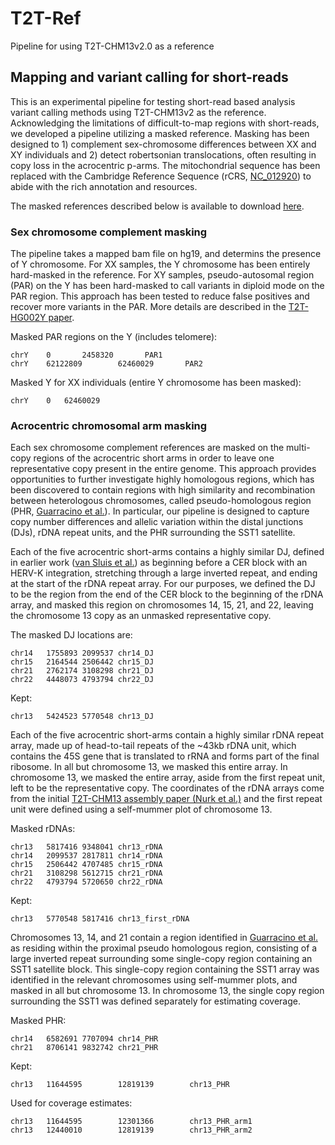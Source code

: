 # T2T-Ref
Pipeline for using T2T-CHM13v2.0 as a reference

## Mapping and variant calling for short-reads
This is an experimental pipeline for testing short-read based analysis variant calling methods using T2T-CHM13v2 as the reference. Acknowledging the limitations of difficult-to-map regions with short-reads, we developed a pipeline utilizing a masked reference. Masking has been designed to 1) complement sex-chromosome differences between XX and XY individuals and 2) detect robertsonian translocations, often resulting in copy loss in the acrocentric p-arms. The mitochondrial sequence has been replaced with the Cambridge Reference Sequence (rCRS, [NC_012920](https://www.ncbi.nlm.nih.gov/nuccore/251831106)) to abide with the rich annotation and resources.

The masked references described below is available to download [here](https://s3-us-west-2.amazonaws.com/human-pangenomics/index.html?prefix=T2T/CHM13/assemblies/analysis_set/masked_DJ_rDNA_PHR/).

### Sex chromosome complement masking
The pipeline takes a mapped bam file on hg19, and determins the presence of Y chromosome. For XX samples, the Y chromosome has been entirely hard-masked in the reference. For XY samples, pseudo-autosomal region (PAR) on the Y has been hard-masked to call variants in diploid mode on the PAR region. This approach has been tested to reduce false positives and recover more variants in the PAR. More details are described in the [T2T-HG002Y paper](https://doi.org/10.1038/s41586-023-06457-y).

Masked PAR regions on the Y (includes telomere):
```
chrY    0       2458320       PAR1
chrY    62122809        62460029       PAR2
```

Masked Y for XX individuals (entire Y chromosome has been masked):
```
chrY	0	62460029
```

### Acrocentric chromosomal arm masking
Each sex chromosome complement references are masked on the multi-copy regions of the acrocentric short arms in order to leave one representative copy present in the entire genome. This approach provides opportunities to further investigate highly homologous regions, which has been discovered to contain regions with high similarity and recombination between heterologous chromosomes, called pseudo-homologous region (PHR, [Guarracino et al.](https://doi.org/10.1038/s41586-023-05976-y)). In particular, our pipeline is designed to capture copy number differences and allelic variation within the distal junctions (DJs), rDNA repeat units, and the PHR surrounding the SST1 satellite.

Each of the five acrocentric short-arms contains a highly similar DJ, defined in earlier work ([van Sluis et al.](https://doi.org/10.1101/gad.331892.119)) as beginning before a CER block with an HERV-K integration, stretching through a large inverted repeat, and ending at the start of the rDNA repeat array. For our purposes, we defined the DJ to be the region from the end of the CER block to the beginning of the rDNA array, and masked this region on chromosomes 14, 15, 21, and 22, leaving the chromosome 13 copy as an unmasked representative copy.

The masked DJ locations are:
```
chr14   1755893 2099537 chr14_DJ
chr15   2164544 2506442 chr15_DJ
chr21   2762174 3108298 chr21_DJ
chr22   4448073 4793794 chr22_DJ
```

Kept:
```
chr13   5424523 5770548 chr13_DJ
```

Each of the five acrocentric short-arms contain a highly similar rDNA repeat array, made up of head-to-tail repeats of the ~43kb rDNA unit, which contains the 45S gene that is translated to rRNA and forms part of the final ribosome. In all but chromosome 13, we masked this entire array. In chromosome 13, we masked the entire array, aside from the first repeat unit, left to be the representative copy. The coordinates of the rDNA arrays come from the initial [T2T-CHM13 assembly paper (Nurk et al.)](https://doi.org/10.1126/science.abj6987) and the first repeat unit were defined using a self-mummer plot of chromosome 13.

Masked rDNAs:
```
chr13   5817416 9348041 chr13_rDNA
chr14   2099537 2817811 chr14_rDNA
chr15   2506442 4707485 chr15_rDNA
chr21   3108298 5612715 chr21_rDNA
chr22   4793794 5720650 chr22_rDNA
```

Kept:
```
chr13   5770548 5817416 chr13_first_rDNA
```

Chromosomes 13, 14, and 21 contain a region identified in [Guarracino et al.](https://doi.org/10.1038/s41586-023-05976-y) as residing within the proximal pseudo homologous region, consisting of a large inverted repeat surrounding some single-copy region containing an SST1 satellite block. This single-copy region containing the SST1 array was identified in the relevant chromosomes using self-mummer plots, and masked in all but chromosome 13. In chromosome 13, the single copy region surrounding the SST1 was defined separately for estimating coverage.

Masked PHR:
```
chr14   6582691 7707094 chr14_PHR
chr21   8706141 9832742 chr21_PHR
```

Kept:
```
chr13   11644595        12819139        chr13_PHR
```

Used for coverage estimates:
```
chr13   11644595        12301366        chr13_PHR_arm1
chr13   12440010        12819139        chr13_PHR_arm2
```
